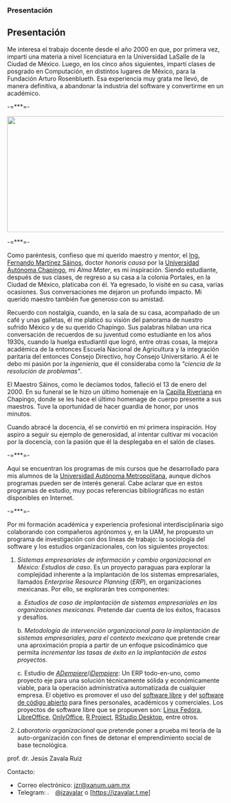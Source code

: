 ### Presentación

<!--
**jzavalar/jzavalar** is a ✨ _special_ ✨ repository because its `README.md` (this file) appears on your GitHub profile.

Here are some ideas to get you started:

- 🔭 I’m currently working on ...
- 🌱 I’m currently learning ...
- 👯 I’m looking to collaborate on ...
- 🤔 I’m looking for help with ...
- 💬 Ask me about ...
- 📫 How to reach me: ...
- 😄 Pronouns: ...
- ⚡ Fun fact: ...
-->
## Presentación

Me interesa el trabajo docente desde el año 2000 en que, por primera vez, impartí una materia a nivel licenciatura en la Universidad LaSalle de la Ciudad de México. Luego, en los cinco años siguientes, impartí clases de posgrado en Computación, en distintos lugares de México, para la Fundación Arturo Rosenblueth. Esa experiencia muy grata me llevó, de manera definitiva, a abandonar la industria del software y convertirme en un académico.

-=***=-

<img src="https://github.com/jzavalar/jzavalar/blob/main/images/chapingo.jpg" alt="" width="550" height="269">

-=***=-

Como paréntesis, confieso que mi querido maestro y mentor, el [Ing. Fernando Martínez Sáinos](https://fb.watch/kmNH1DGeXd/), doctor *honoris causa* por la [Universidad Autónoma Chapingo](https://www.youtube.com/watch?v=WGpxql_-mgg), mi *Alma Mater*, es mi inspiración. Siendo estudiante, después de sus clases, de regreso a su casa a la colonia Portales, en la Ciudad de México, platicaba con él. Ya egresado, lo visité en su casa, varias ocasiones. Sus conversaciones me dejaron un profundo impacto. Mi querido maestro también fue generoso con su amistad.

Recuerdo con nostalgia, cuando, en la sala de su casa, acompañado de un café y unas galletas, él me platicó su visión del panorama de nuestro sufrido México y de su querido Chapingo. Sus palabras hilaban una rica conversación de recuerdos de su juventud como estudiante en los años 1930s, cuando la huelga estudiantil que logró, entre otras cosas, la mejora académica de la entonces Escuela Nacional de Agricultura y la integración paritaria del entonces Consejo Directivo, hoy Consejo Universitario. A él le debo mi pasión por la *ingeniería*, que él consideraba como la *"ciencia de la resolución de problemas"*.

El Maestro Sáinos, como le decíamos todos, falleció el 13 de enero del 2000. En su funeral se le hizo un último homenaje en la [Capilla Riveriana](https://www.youtube.com/watch?v=yeN7xv-YNDI&list=RDCMUC5D42EuKCj3cvm7DM_Z-yBg&start_radio=1&rv=yeN7xv-YNDI&t=0) en Chapingo, donde se les hace el último homenage de cuerpo presente a sus maestros. Tuve la oportunidad de hacer guardia de honor, por unos minutos.  

Cuando abracé la docencia, él se convirtió en mi primera inspiración. Hoy aspiro a seguir su ejemplo de generosidad, al intentar cultivar mi vocación por la docencia, con la pasión que él la desplegaba en el salón de clases.   

-=***=-

Aquí se encuentran los programas de mis cursos que he desarrollado para mis alumnos de la [Universidad Autónoma Metropolitana](http://www.uam.mx), aunque dichos programas pueden ser de interés general. Cabe aclarar que en estos programas de estudio, muy pocas referencias bibliográficas no están disponibles en Internet.

-=***=-

Por mi formación académica y experiencia profesional interdisciplinaria sigo colaborando con compañeros agrónomos y, en la UAM, he propuesto un programa de investigación con dos líneas de trabajo: la sociología del software y los estudios organizacionales, con los siguientes proyectos:  

1. *Sistemas empresariales de información y cambio organizacional en México: Estudios de caso*. Es un proyecto paraguas para explorar la complejidad inherente a la implantación de los sistemas empresariales, llamados *Enterprise Resource Planning* (*ERP*), en organizaciones mexicanas. Por ello, se explorarán tres componentes:  
    
   a. *Estudios de caso de implantación de sistemas empresariales en las organizaciones mexicanas*. Pretende dar cuenta de los éxitos, fracasos y desafíos.  
    
   b. *Metodología de intervención organizacional para la implantación de sistemas empresariales, para el contexto mexicano* que pretende crear una aproximación propia a partir de un enfoque psicodinámico que permita *incrementar las tasas de éxito en la implantación de estos proyectos*.  
    
   c. Estudio de *[ADempiere](https://github.com/adempiere/adempiere)*/*[iDempiere](https://www.idempiere.org/)*: Un ERP todo-en-uno, como proyecto eje para una solución técnicamente sólida y económicamente viable, para la operación administrativa automatizada de cualquier empresa. El objetivo es promover el uso del [software libre](https://www.youtube.com/watch?v=JLp6hKlR-Xo) y del [software de código abierto](https://www.youtube.com/watch?v=49NeXUzrOdA) para fines personales, académicos y comerciales. Los proyectos de software libre que se propueven son: [Linux Fedora](https://fedoraproject.org/), [LibreOffice](https://www.libreoffice.org/), [OnlyOffice](https://www.onlyoffice.com/), [R Project](https://www.r-project.org/), [RStudio Desktop](https://posit.co/download/rstudio-desktop/), entre otros.  

2. *Laboratorio organizacional* que pretende poner a prueba mi teoría de la auto-organización con fines de detonar el emprendimiento social de base tecnológica.  

prof. dr. Jesús Zavala Ruiz  

Contacto:  

* Correo electrónico: [jzr@xanum.uam.mx](mailto:jzr@xanum.uam.mx)  
* Telegram: <img src="https://github.com/jzavalar/jzavalar/blob/main/images/telegram_logo.svg" alt="Telegram" width="3%"/> [@jzavalar](https://jzavalar.t.me) o [https://jzavalar.t.me]  
